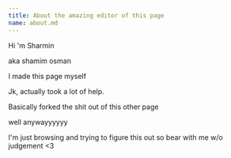 ```yaml
---
title: About the amazing editor of this page
name: about.md
---
```

Hi
'm Sharmin

aka shamim osman


I made this page myself

Jk, actually took a lot of help.

Basically forked the shit out of this other page


well anywayyyyyy

I'm just browsing and trying to figure this out
   so bear with me w/o judgement
               <3
